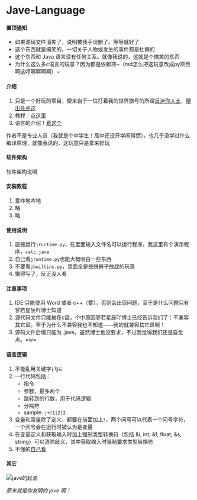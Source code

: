 # Jave-Language
#### 置顶通知
- 如果源码文件消失了，说明被我手误删了。等等就好了
- 这个东西就是搞笑的，一切关于人物或发生的事件都是杜撰的
- 这个东西和 Java 语言没有任何关系。就像我说的，这就是个搞笑的东西
- 为什么这么多c语言的玩意？因为都是依赖项~（md怎么把这玩意改成py项目啊这哼啊啊啊啊）~
#### 介绍
1.  只是一个好玩的项目，梗来自于一位打着我的世界旗号的所谓[反迷你人士](https://space.bilibili.com/445691468)，[梗出处点这](https://www.bilibili.com/video/BV137411t7Af#reply2358299858)
2.  教程：[点这里](tutorial.md)
3.  语言的介绍！[看这个](brief_introduction.md)

作者不是专业人员（我就是个中学生！高中还没开学闲得慌），也几乎没学过什么编译原理，就像我说的，这玩意只是拿来好玩
#### 软件架构
软件架构说明


#### 安装教程

1.  爱咋地咋地
2.  略
3.  略

#### 使用说明

1.  直接运行`jruntime.py`，在里面输入文件名可以运行程序，我这里有个演示程序，`calc.jave`
2.  自己看`jruntime.py`也能大概明白一些东西
3.  不要看`jbuiltins.py`，里面全是些脱裤子放屁的玩意
4.  懒得写了，反正没人看
#### 注意事项
1. IDE 只能使用 Word 或者 c++（雾），否则会出现问题，至于是什么问题只有寥若星辰吖博士知道
2. 源代码文件只能放在c盘，个中原因寥若星辰吖博士已经告诉我们了：不兼容其它盘。至于为什么不兼容我也不知道——我的就兼容其它盘啊！
3. 源码文件后缀只能为 .jave，虽然博士他没要求，不过我觉得我们还是自觉点。=w=
#### 语言逻辑
1.  不能乱用关键字`|`与`&`
2.  一行代码包括：
    - 指令
    - 参数，最多两个
    - 跳转到的行数，用于代码逻辑
    - 分隔符
    - sample:
    `j+|1|2|2`
3.  变量和常量除了定义，都要在前面加上`?`，两个问号可以代表一个问号字符，一个问号会在运行时被认为是变量
4.  在变量定义和获取输入时加上强制类型转换符（包括 &i, int; &f, float; &s, string）可以消除歧义，其中获取输入时强制要求类型转换符
5.  不懂的[自己看](tutorial.md)
#### 其它
![jave的起源](https://images.gitee.com/uploads/images/2021/0720/174851_c2a9ca1b_7791515.png "jave的起源！")

 _原来就是你发明的 jave 啊！_ 
